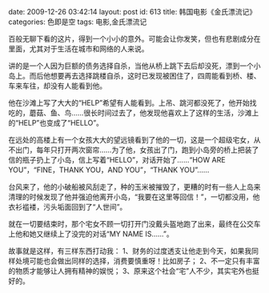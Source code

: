 date: 2009-12-26 03:42:14
layout: post
id: 613
title: 韩国电影《金氏漂流记》
categories: 色即是空
tags: 电影,金氏漂流记

百般无聊下看的这片，得到一个小小的意外。可能会让你发笑，但也有悲剧成分在里面，尤其对于生活在城市和网络的人来说。

讲的是一个人因为巨额的债务选择自杀，当他从桥上跳下去后却没死，漂到一个小岛上。而后他想要再去选择跳楼自杀，这时已发现被困住了，四周能看到桥、楼、车来车往，却没有人能看到他。

他在沙滩上写了大大的“HELP”希望有人能看到。上吊、跳河都没死了，他开始找吃的，蘑菇、鱼、鸟……很长时间过去了，他发现他喜欢上了这样的生活，沙滩上的“HELP”也变成了“HELLO”。

在远处的高楼上有一个女孩大大的望远镜看到了他的一切，这是一个超级宅女，从不出门，每年只打开两次窗帘……为了他，女孩出了门，跑到小岛旁的桥上把装了信的瓶子扔上了小岛，信上写着“HELLO”，对话开始了……“HOW ARE YOU”，“FINE，THANK YOU，AND YOU”，“THANK YOU”……

台风来了，他的小破船被风刮走了，种的玉米被摧毁了，更糟的时有一些人上岛来清理的时候发现了他并强迫他离开小岛，“我要在这里等回信！”，一切都没用，他衣衫褴褛，污头垢面回到了“人世间”。

就在一切要结束时，那个宅女不顾一切打开门没戴头盔地跑了出来，最终在公交车上他和她又继续上了没完的对话“MY NAME IS……”。

故事就是这样，有三样东西打动我：
1、财务的过度透支让他走到今天，如果我同样处境可能也会做出同样的选择，消费要慎重呀！比如房子；
2、不一定只有丰富的物质才能够让人拥有精神的娱悦；
3、原来这个社会“宅”人不少，其实宅外也挺好的。
